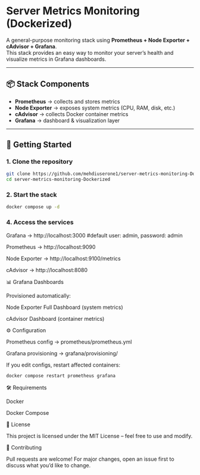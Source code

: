 # Server Metrics Monitoring (Dockerized)

A general-purpose monitoring stack using **Prometheus + Node Exporter + cAdvisor + Grafana**.  
This stack provides an easy way to monitor your server’s health and visualize metrics in Grafana dashboards.

---

## 📦 Stack Components
- **Prometheus** → collects and stores metrics  
- **Node Exporter** → exposes system metrics (CPU, RAM, disk, etc.)  
- **cAdvisor** → collects Docker container metrics  
- **Grafana** → dashboard & visualization layer  

---

## 🚀 Getting Started

### 1. Clone the repository
```bash
git clone https://github.com/mehdiuserone1/server-metrics-monitoring-Dockerized.git
cd server-metrics-monitoring-Dockerized
```

### 2. Start the stack
```bash
docker compose up -d
```
### 4. Access the services

Grafana → http://localhost:3000 #default user: admin, password: admin
 
Prometheus → http://localhost:9090

Node Exporter → http://localhost:9100/metrics

cAdvisor → http://localhost:8080

📊 Grafana Dashboards

Provisioned automatically:

Node Exporter Full Dashboard (system metrics)

cAdvisor Dashboard (container metrics)

⚙️ Configuration

Prometheus config → prometheus/prometheus.yml

Grafana provisioning → grafana/provisioning/

If you edit configs, restart affected containers:
```bash
docker compose restart prometheus grafana
```

🛠️ Requirements

Docker

Docker Compose

📜 License

This project is licensed under the MIT License – feel free to use and modify.

🤝 Contributing

Pull requests are welcome! For major changes, open an issue first to discuss what you’d like to change.
